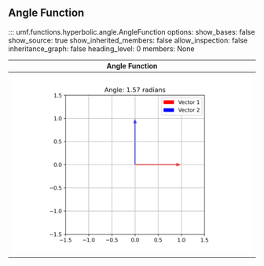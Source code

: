 ## Angle Function

<!-- prettier-ignore -->
::: umf.functions.hyperbolic.angle.AngleFunction
    options:
        show_bases: false
        show_source: true
        show_inherited_members: false
        allow_inspection: false
        inheritance_graph: false
        heading_level: 0
        members: None

|                      Angle Function                       |
| :-------------------------------------------------------: |
| ![AngleFunction](../../../extra/images/AngleFunction.png) |
